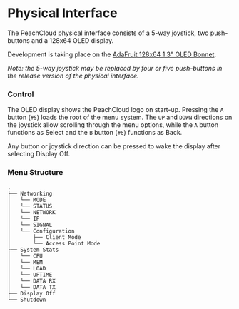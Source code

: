 # Physical Interface

The PeachCloud physical interface consists of a 5-way joystick, two push-buttons and a 128x64 OLED display.

Development is taking place on the [AdaFruit 128x64 1.3" OLED Bonnet](https://www.adafruit.com/product/3531).

_Note: the 5-way joystick may be replaced by four or five push-buttons in the release version of the physical interface._

### Control

The OLED display shows the PeachCloud logo on start-up. Pressing the `A` button (`#5`) loads the root of the menu system. The `UP` and `DOWN` directions on the joystick allow scrolling through the menu options, while the `A` button functions as Select and the `B` button (`#6`) functions as Back.

Any button or joystick direction can be pressed to wake the display after selecting Display Off.

### Menu Structure

```
.
├── Networking
│   └── MODE
│   └── STATUS
│   └── NETWORK
│   └── IP
│   └── SIGNAL
│   └── Configuration
│       ├── Client Mode
│       └── Access Point Mode
├── System Stats
│   └── CPU
│   └── MEM
│   └── LOAD
│   └── UPTIME
│   └── DATA RX
│   └── DATA TX
├── Display Off
└── Shutdown
```
